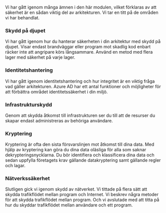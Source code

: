 Vi har gått igenom många ämnen i den här modulen, vilket förklaras av att säkerhet är en sådan viktig del av arkitekturen. Vi tar en titt på de områden vi har behandlat.

### <a name="defense-in-depth"></a>Skydd på djupet

Vi har gått igenom hur du hanterar säkerheten i din arkitektur med skydd på djupet. Visar endast brandväggar eller program mot skadlig kod enbart räcker inte att angripare körs långsammare. Använd en metod med flera lager med säkerhet på varje lager.

### <a name="identity-management"></a>Identitetshantering

Vi har gått igenom identitetshantering och hur integritet är en viktig fråga vad gäller arkitekturen. Azure AD har ett antal funktioner och möjligheter för att förbättra området identitetssäkerhet i din miljö.

### <a name="infrastructure-protection"></a>Infrastrukturskydd

Genom att skydda åtkomst till infrastrukturen ser du till att de resurser du skapar endast administreras av behöriga användare.

### <a name="encryption"></a>Kryptering

Kryptering är ofta den sista försvarslinjen mot åtkomst till dina data. Med hjälp av kryptering kan göra du dina data oläsliga för alla som saknar dekrypteringsnycklarna. Du bör identifiera och klassificera dina data och sedan uppfylla företagets krav gällande datakryptering samt gällande regler och lagar.

### <a name="network-security"></a>Nätverkssäkerhet

Slutligen gick vi igenom skydd av nätverket. Vi tittade på flera sätt att skydda trafikflödet mellan program och Internet. Vi beskrev några metoder för att skydda trafikflödet mellan program. Och vi avslutade med att titta på hur du skyddar trafikflödet mellan användare och ett program.
